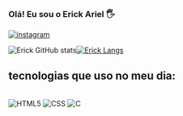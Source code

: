 ### Olá! Eu sou o Erick Ariel 🖐

[![instagram](https://img.shields.io/badge/Instagram-E4405F?style=for-the-badge&logo=instagram&logoColor=white)](https://www.instagram.com/erick_arielhr/)


![Erick GitHub stats](https://github-readme-stats.vercel.app/api?username=erickarielrodriguez&show_icons=true&theme=tokyonight)[![Erick Langs](https://github-readme-stats.vercel.app/api/top-langs/?username=erickarielrodriguez)](https://github.com/anuraghazra/github-readme-stats)

## tecnologias que uso no meu dia:

<div style="display": inline_block><br/>
<img alt="HTML5" src="https://img.shields.io/badge/HTML5-E34F26?style=for-the-badge&logo=html5&logoColor=white"/>
<img alt="CSS" src="https://img.shields.io/badge/CSS3-1572B6?style=for-the-badge&logo=css3&logoColor=white"/>
<img alt="C" src="https://img.shields.io/badge/C-00599C?style=for-the-badge&logo=c&logoColor=white"/>
</div><br/>
<div>

</div>
